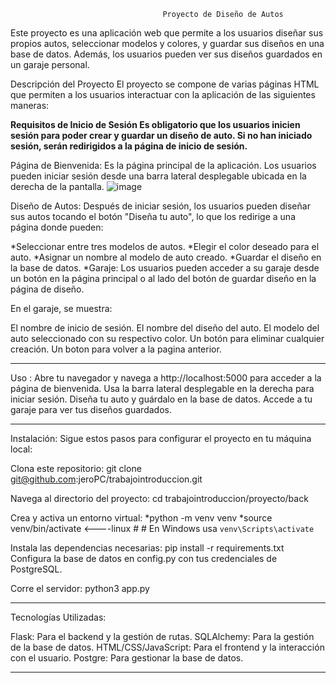                                       Proyecto de Diseño de Autos
                                      
Este proyecto es una aplicación web que permite a los usuarios diseñar sus propios autos, seleccionar modelos y colores, y guardar sus diseños en una base de datos. Además, los usuarios pueden ver sus diseños guardados en un garaje personal.

Descripción del Proyecto
El proyecto se compone de varias páginas HTML que permiten a los usuarios interactuar con la aplicación de las siguientes maneras:

**Requisitos de Inicio de Sesión
Es obligatorio que los usuarios inicien sesión para poder crear y guardar un diseño de auto. Si no han iniciado sesión, serán redirigidos a la página de inicio de sesión.**

Página de Bienvenida: Es la página principal de la aplicación. Los usuarios pueden iniciar sesión desde una barra lateral desplegable ubicada en la derecha de la pantalla.
![image](https://github.com/user-attachments/assets/52d2d270-2554-48bd-8327-0553592b6e5f)


Diseño de Autos: Después de iniciar sesión, los usuarios pueden diseñar sus autos tocando el botón "Diseña tu auto", lo que los redirige a una página donde pueden:

*Seleccionar entre tres modelos de autos.
*Elegir el color deseado para el auto.
*Asignar un nombre al modelo de auto creado.
*Guardar el diseño en la base de datos.
*Garaje: Los usuarios pueden acceder a su garaje desde un botón en la página principal o al lado del botón de guardar diseño en la    página de diseño. 

En el garaje, se muestra:

El nombre de inicio de sesión.
El nombre del diseño del auto.
El modelo del auto seleccionado con su respectivo color.
Un botón para eliminar cualquier creación.
Un boton para volver a la pagina anterior.

-----------------------------------------------------------------------------------------------------------------------------------------

Uso : 
Abre tu navegador y navega a http://localhost:5000 para acceder a la página de bienvenida.
Usa la barra lateral desplegable en la derecha para iniciar sesión.
Diseña tu auto y guárdalo en la base de datos.
Accede a tu garaje para ver tus diseños guardados.

-----------------------------------------------------------------------------------------------------------------------------------------

Instalación:
Sigue estos pasos para configurar el proyecto en tu máquina local:

Clona este repositorio: git clone git@github.com:jeroPC/trabajointroduccion.git

Navega al directorio del proyecto: cd trabajointroduccion/proyecto/back

Crea y activa un entorno virtual:
*python -m venv venv
*source venv/bin/activate <----linux #  # En Windows usa `venv\Scripts\activate`


Instala las dependencias necesarias:
pip install -r requirements.txt
Configura la base de datos en config.py con tus credenciales de PostgreSQL.

Corre el servidor: python3 app.py

-----------------------------------------------------------------------------------------------------------------------------------------

Tecnologías Utilizadas:

Flask: Para el backend y la gestión de rutas.
SQLAlchemy: Para la gestión de la base de datos.
HTML/CSS/JavaScript: Para el frontend y la interacción con el usuario.
Postgre: Para gestionar la base de datos.

-----------------------------------------------------------------------------------------------------------------------------------------
